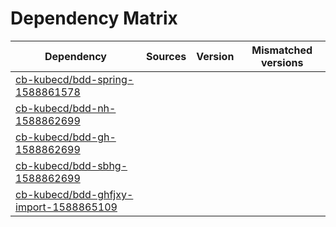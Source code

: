 # Dependency Matrix

Dependency | Sources | Version | Mismatched versions
---------- | ------- | ------- | -------------------
[cb-kubecd/bdd-spring-1588861578](https://github.com/cb-kubecd/bdd-spring-1588861578.git) |  | []() | 
[cb-kubecd/bdd-nh-1588862699](https://github.com/cb-kubecd/bdd-nh-1588862699.git) |  | []() | 
[cb-kubecd/bdd-gh-1588862699](https://github.com/cb-kubecd/bdd-gh-1588862699.git) |  | []() | 
[cb-kubecd/bdd-sbhg-1588862699](https://github.com/cb-kubecd/bdd-sbhg-1588862699.git) |  | []() | 
[cb-kubecd/bdd-ghfjxy-import-1588865109](https://github.com/cb-kubecd/bdd-ghfjxy-import-1588865109.git) |  | []() | 
